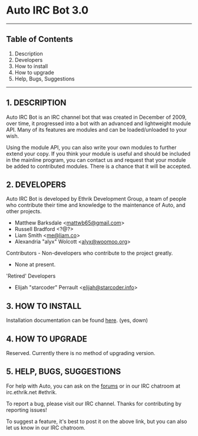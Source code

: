 Auto IRC Bot 3.0
============================================================
------------------------------------------------------------

## Table of Contents
1.   Description
2.   Developers
3.   How to install
4.   How to upgrade
5.   Help, Bugs, Suggestions

------------------------------------------------------------
## 1. DESCRIPTION

Auto IRC Bot is an IRC channel bot that was created in
December of 2009, over time, it progressed into a bot with an
advanced and lightweight module API. Many of its features
are modules and can be loaded/unloaded to your wish.

Using the module API, you can also write your own modules to
further extend your copy.  If you think your module is useful
and should be included in the mainline program, you can
contact us and request that your module be added to
contributed modules. There is a chance that it will be accepted.


## 2. DEVELOPERS

Auto IRC Bot is developed by Ethrik Development Group, a team
of people who contribute their time and knowledge to the
maintenance of Auto, and other projects.

+ Matthew Barksdale &lt;mattwb65@gmail.com&gt;
+ Russell Bradford &lt;?@?&gt;
+ Liam Smith &lt;me@liam.co&gt;
+ Alexandria "alyx" Wolcott &lt;alyx@woomoo.org&gt;


Contributors - Non-developers who contribute to the project
greatly.

+ None at present.

'Retired' Developers 

+ Elijah "starcoder" Perrault &lt;elijah@starcoder.info&gt;

## 3. HOW TO INSTALL

Installation documentation can be found [here](http://wiki.xelhua.org/index.php/Auto:Installation_guide). (yes, down)


## 4. HOW TO UPGRADE

Reserved. Currently there is no method of upgrading version.


## 5. HELP, BUGS, SUGGESTIONS

For help with Auto, you can ask on the [forums](http://forums.xelhua.org) or in our IRC chatroom at irc.ethrik.net
&#35;ethrik.

To report a bug, please visit our IRC channel.
Thanks for contributing by reporting issues!

To suggest a feature, it's best to post it on the above link,
but you can also let us know in our IRC chatroom.

